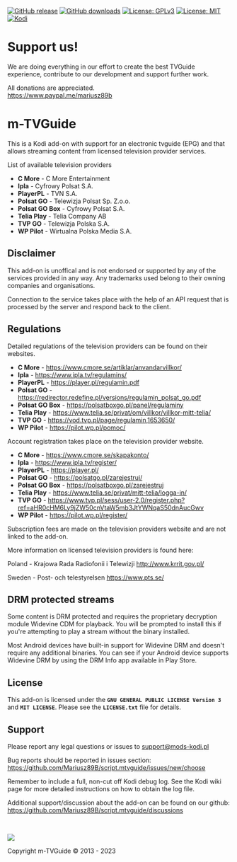[![GitHub release](https://img.shields.io/github/v/release/Mariusz89B/script.mtvguide.svg)](https://github.com/Mariusz89B/script.mtvguide/releases)
[![GitHub downloads](https://img.shields.io/github/downloads/Mariusz89B/script.mtvguide/total.svg)](https://github.com/Mariusz89B/script.mtvguide)
[![License: GPLv3](https://img.shields.io/badge/license-GPLv3-red.svg)](https://www.gnu.org/licenses/gpl-3.0.html)
[![License: MIT](https://img.shields.io/badge/license-MIT-brightgreen.svg)](https://opensource.org/licenses/MIT)
[![Kodi](https://img.shields.io/badge/platform-Kodi-lightgrey.svg)](https://kodi.tv/)

# Support us!
We are doing everything in our effort to create the best TVGuide experience, contribute to our development and support further work. 

All donations are appreciated.<br>
https://www.paypal.me/mariusz89b

# m-TVGuide

This is a Kodi add-on with support for an electronic tvguide (EPG) and that allows 
streaming content from licensed television provider services.

List of available television providers

* **C More** - C More Entertainment
* **Ipla** - Cyfrowy Polsat S.A.
* **PlayerPL** - TVN S.A.
* **Polsat GO** - Telewizja Polsat Sp. Z.o.o.
* **Polsat GO Box** - Cyfrowy Polsat S.A.
* **Telia Play** - Telia Company AB
* **TVP GO** - Telewizja Polska S.A.
* **WP Pilot** - Wirtualna Polska Media S.A.


## Disclaimer

This add-on is unoffical and is not endorsed or supported by any of the services provided in any way. 
Any trademarks used belong to their owning companies and organisations. 

Connection to the service takes place with the help of an API request that is processed by the server and respond back to the client.


## Regulations

Detailed regulations of the television providers can be found on their websites.

* **C More** - https://www.cmore.se/artiklar/anvandarvillkor/
* **Ipla** - https://www.ipla.tv/regulamins/
* **PlayerPL** - https://player.pl/regulamin.pdf
* **Polsat GO** - https://redirector.redefine.pl/versions/regulamin_polsat_go.pdf
* **Polsat GO Box** - https://polsatboxgo.pl/panel/regulaminy
* **Telia Play** - https://www.telia.se/privat/om/villkor/villkor-mitt-telia/
* **TVP GO** - https://vod.tvp.pl/page/regulamin,1653650/
* **WP Pilot** - https://pilot.wp.pl/pomoc/

Account registration takes place on the television provider website.

* **C More** - https://www.cmore.se/skapakonto/
* **Ipla** - https://www.ipla.tv/register/
* **PlayerPL** - https://player.pl/
* **Polsat GO** - https://polsatgo.pl/zarejestruj/
* **Polsat GO Box** - https://polsatboxgo.pl/zarejestruj
* **Telia Play** - https://www.telia.se/privat/mitt-telia/logga-in/
* **TVP GO** - https://www.tvp.pl/sess/user-2.0/register.php?ref=aHR0cHM6Ly9jZW50cnVtaW5mb3JtYWNqaS50dnAucGwv
* **WP Pilot** - https://pilot.wp.pl/register/

Subscription fees are made on the television providers website and are not linked to the add-on.

More information on licensed television providers is found here:

Poland - Krajowa Rada Radiofonii i Telewizji
http://www.krrit.gov.pl/

Sweden - Post- och telestyrelsen
https://www.pts.se/


## DRM protected streams

Some content is DRM protected and requires the proprietary decryption module 
Widevine CDM for playback. You will be prompted to install this if you're attempting to
play a stream without the binary installed.

Most Android devices have built-in support for Widevine DRM and doesn't require 
any additional binaries. You can see if your Android device supports Widevine DRM by 
using the DRM Info app available in Play Store.


## License

This add-on is licensed under the **`GNU GENERAL PUBLIC LICENSE Version 3`** and **`MIT LICENSE`**. 
Please see the **`LICENSE.txt`** file for details.


## Support

Please report any legal questions or issues to support@mods-kodi.pl

Bug reports should be reported in issues section:<br>
https://github.com/Mariusz89B/script.mtvguide/issues/new/choose

Remember to include a full, non-cut off Kodi debug log. 
See the Kodi wiki page for more detailed instructions on how to obtain the log file.

Additional support/discussion about the add-on can be found on our github:<br>
https://github.com/Mariusz89B/script.mtvguide/discussions

<br>

![](https://i.imgur.com/ipTGRvj.jpg)

Copyright m-TVGuide © 2013 - 2023
